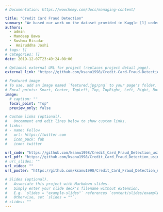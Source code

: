 ```yaml
---
# Documentation: https://wowchemy.com/docs/managing-content/

title: "Credit Card Fraud Detection"
summary: "We based our work on the dataset provided in Kaggle [1] under Open Database license. This dataset is already normalized but is highly biased towards Non-Fraud transactions, as is expected of a legal nature of transactions across the world. Feeding this raw data to our algorithm will highly affect its results. So, data pre-processing is a must to ensure correctness and validity of results. For addressing this issue, we have implemented the bagging phase. Since we are concerned with classification of feature vectors, we implemented SVM with Gaussian and Polynomial kernel functions. Also, we have explored two different strategies for training our classsifer."
authors:
  - admin
  - Mandeep Bawa
  - Sushma Biradar
  -  Aniruddha Joshi
# tags: []
# categories: []
date: 2019-12-07T23:49:24-08:00

# Optional external URL for project (replaces project detail page).
external_link: "https://github.com/ksanu1998/Credit-Card-Fraud-Detection-using-ML-Algorithms/blob/master/README.md"

# Featured image
# To use, add an image named `featured.jpg/png` to your page's folder.
# Focal points: Smart, Center, TopLeft, Top, TopRight, Left, Right, BottomLeft, Bottom, BottomRight.
image:
  # caption: ""
  focal_point: "Top"
  preview_only: false

# Custom links (optional).
#   Uncomment and edit lines below to show custom links.
# links:
# - name: Follow
#   url: https://twitter.com
#   icon_pack: fab
#   icon: twitter

url_code: "https://github.com/ksanu1998/Credit_Card_Fraud_Detection_using_ML_Algorithms"
url_pdf: "https://github.com/ksanu1998/Credit_Card_Fraud_Detection_using_ML_Algorithms/blob/master/CCFD_Report.pdf"
# url_slides: ""
url_video: ""
url_poster: "https://github.com/ksanu1998/Credit_Card_Fraud_Detection_using_ML_Algorithms/blob/master/CreditCardFraudDetection_Poster.pdf"

# Slides (optional).
#   Associate this project with Markdown slides.
#   Simply enter your slide deck's filename without extension.
#   E.g. `slides = "example-slides"` references `content/slides/example-slides.md`.
#   Otherwise, set `slides = ""`.
# slides: ""
---
```

